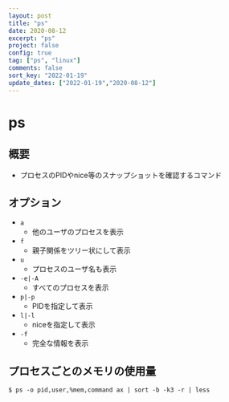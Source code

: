 ```yaml
---
layout: post
title: "ps"
date: 2020-08-12
excerpt: "ps"
project: false
config: true
tag: ["ps", "linux"]
comments: false
sort_key: "2022-01-19"
update_dates: ["2022-01-19","2020-08-12"]
---
```


# ps

## 概要
 - プロセスのPIDやnice等のスナップショットを確認するコマンド

## オプション
 - `a`
   - 他のユーザのプロセスを表示
 - `f`
   - 親子関係をツリー状にして表示
 - `u`
   - プロセスのユーザ名も表示
 - `-e|-A`
   - すべてのプロセスを表示
 - `p|-p`
   - PIDを指定して表示
 - `l|-l`
   - niceを指定して表示
 - `-f`
   - 完全な情報を表示

## プロセスごとのメモリの使用量

```console
$ ps -o pid,user,%mem,command ax | sort -b -k3 -r | less
```

